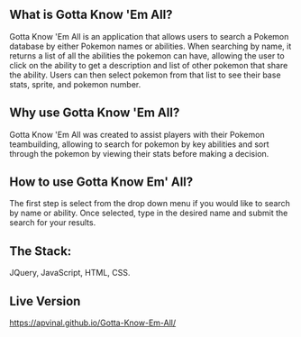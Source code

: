 What is Gotta Know 'Em All?
---------------------------
Gotta Know 'Em All is an application that allows users to search a Pokemon database by either Pokemon names or abilities. When searching by
name, it returns a list of all the abilities the pokemon can have, allowing the user to click on the ability to get a description and 
list of other pokemon that share the ability. Users can then select pokemon from that list to see their base stats, sprite, and pokemon
number. 

Why use Gotta Know 'Em All?
---------------------------
Gotta Know 'Em All was created to assist players with their Pokemon teambuilding, allowing to search for pokemon by key abilities and 
sort through the pokemon by viewing their stats before making a decision. 

How to use Gotta Know Em' All?
------------------------------
The first step is select from the drop down menu if you would like to search by name or ability. Once selected, type in the desired name and 
submit the search for your results.

The Stack:
----------
JQuery, JavaScript, HTML, CSS. 

Live Version
------------
https://apvinal.github.io/Gotta-Know-Em-All/
